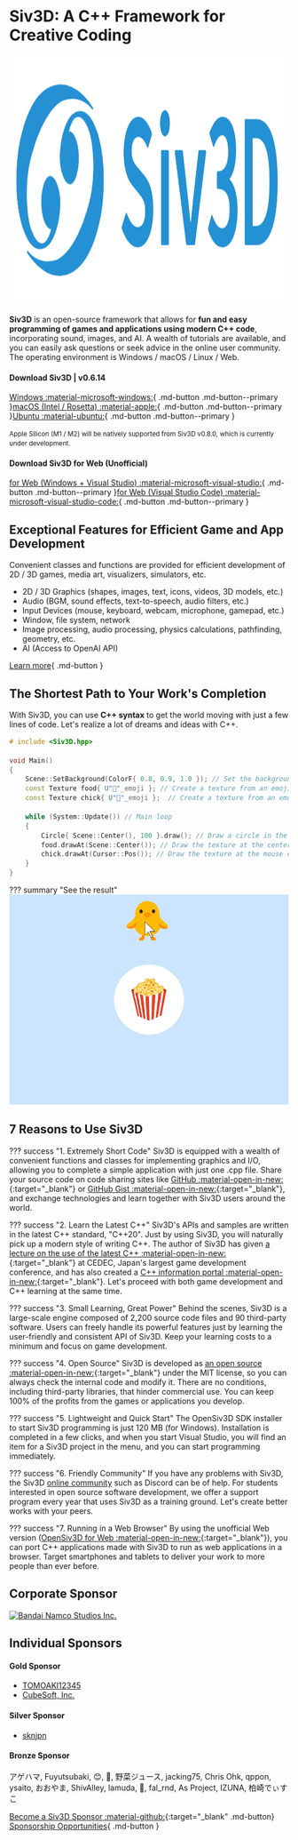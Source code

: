 # Siv3D: A C++ Framework for Creative Coding
<div class="logo"><img src="https://raw.githubusercontent.com/Siv3D/siv3d.site.resource/main/v6/logo/logo.png" width="1450" height="450"></div>

**Siv3D** is an open-source framework that allows for **fun and easy programming of games and applications using modern C++ code**, incorporating sound, images, and AI. A wealth of tutorials are available, and you can easily ask questions or seek advice in the online user community. The operating environment is Windows / macOS / Linux / Web.

#### Download Siv3D | v0.6.14

[Windows :material-microsoft-windows:](download/windows.md){ .md-button .md-button--primary }[macOS (Intel / Rosetta) :material-apple:](download/macos.md){ .md-button .md-button--primary }[Ubuntu :material-ubuntu:](download/ubuntu.md){ .md-button .md-button--primary }

<small>Apple Silicon (M1 / M2) will be natively supported from Siv3D v0.8.0, which is currently under development.</small>

#### Download Siv3D for Web (Unofficial)

[for Web (Windows + Visual Studio) :material-microsoft-visual-studio:](download/web.md){ .md-button .md-button--primary }[for Web (Visual Studio Code) :material-microsoft-visual-studio-code:](download/web.md){ .md-button .md-button--primary }


## Exceptional Features for Efficient Game and App Development
Convenient classes and functions are provided for efficient development of 2D / 3D games, media art, visualizers, simulators, etc.

- 2D / 3D Graphics (shapes, images, text, icons, videos, 3D models, etc.)
- Audio (BGM, sound effects, text-to-speech, audio filters, etc.)
- Input Devices (mouse, keyboard, webcam, microphone, gamepad, etc.)
- Window, file system, network
- Image processing, audio processing, physics calculations, pathfinding, geometry, etc.
- AI (Access to OpenAI API)

[Learn more](features.md){ .md-button }


## The Shortest Path to Your Work's Completion
With Siv3D, you can use **C++ syntax** to get the world moving with just a few lines of code. Let's realize a lot of dreams and ideas with C++.

```cpp
# include <Siv3D.hpp>

void Main()
{
	Scene::SetBackground(ColorF{ 0.8, 0.9, 1.0 }); // Set the background color
	const Texture food{ U"🍿"_emoji }; // Create a texture from an emoji
	const Texture chick{ U"🐥"_emoji };	// Create a texture from an emoji

	while (System::Update()) // Main loop
	{
		Circle{ Scene::Center(), 100 }.draw(); // Draw a circle in the center of the scene
		food.drawAt(Scene::Center()); // Draw the texture at the center of the screen
		chick.drawAt(Cursor::Pos()); // Draw the texture at the mouse cursor position
	}
}
```

??? summary "See the result"
    ![](https://raw.githubusercontent.com/Siv3D/siv3d.site.resource/main/v6/demo/chick.gif)


## 7 Reasons to Use Siv3D

??? success "1. Extremely Short Code"
	Siv3D is equipped with a wealth of convenient functions and classes for implementing graphics and I/O, allowing you to complete a simple application with just one .cpp file. Share your source code on code sharing sites like [GitHub :material-open-in-new:](https://github.com/){:target="_blank"} or [GitHub Gist :material-open-in-new:](https://gist.github.com/){:target="_blank"}, and exchange technologies and learn together with Siv3D users around the world.

??? success "2. Learn the Latest C++"
	Siv3D's APIs and samples are written in the latest C++ standard, "C++20". Just by using Siv3D, you will naturally pick up a modern style of writing C++. The author of Siv3D has given [a lecture on the use of the latest C++ :material-open-in-new:](https://speakerdeck.com/cpp/cedec2020){:target="_blank"} at CEDEC, Japan's largest game development conference, and has also created a [C++ information portal :material-open-in-new:](https://cppmap.github.io/){:target="_blank"}. Let's proceed with both game development and C++ learning at the same time.

??? success "3. Small Learning, Great Power"
	Behind the scenes, Siv3D is a large-scale engine composed of 2,200 source code files and 90 third-party software. Users can freely handle its powerful features just by learning the user-friendly and consistent API of Siv3D. Keep your learning costs to a minimum and focus on game development.

??? success "4. Open Source"
	Siv3D is developed as [an open source :material-open-in-new:](https://github.com/Siv3D/OpenSiv3D){:target="_blank"} under the MIT license, so you can always check the internal code and modify it. There are no conditions, including third-party libraries, that hinder commercial use. You can keep 100% of the profits from the games or applications you develop.

??? success "5. Lightweight and Quick Start"
	The OpenSiv3D SDK installer to start Siv3D programming is just 120 MB (for Windows). Installation is completed in a few clicks, and when you start Visual Studio, you will find an item for a Siv3D project in the menu, and you can start programming immediately.

??? success "6. Friendly Community"
	If you have any problems with Siv3D, the Siv3D [online community](community/community.md) such as Discord can be of help. For students interested in open source software development, we offer a support program every year that uses Siv3D as a training ground. Let's create better works with your peers.

??? success "7. Running in a Web Browser"
	By using the unofficial Web version ([OpenSiv3D for Web :material-open-in-new:](https://siv3d.kamenokosoft.com/docs/en/){:target="_blank"}), you can port C++ applications made with Siv3D to run as web applications in a browser. Target smartphones and tablets to deliver your work to more people than ever before.


## Corporate Sponsor
<div class="sponsor"><a href="https://www.bandainamcostudios.com/" target="_blank"><img src="https://siv3d.jp/sponsors/バンダイナムコスタジオ.png" alt="Bandai Namco Studios Inc."></a></div>

## Individual Sponsors

#### Gold Sponsor 
- [TOMOAKI12345](https://github.com/TOMOAKI12345)
- [CubeSoft, Inc.](https://www.cube-soft.jp/)

#### Silver Sponsor
- [sknjpn](https://twitter.com/sknjpn)

#### Bronze Sponsor
アゲハマ, Fuyutsubaki, 😊, 🐝, 野菜ジュース, jacking75, Chris Ohk, qppon, ysaito, おおやま, ShivAlley, lamuda, 🌻, fal_rnd, As Project, IZUNA, 柏崎でぃすこ

[Become a Siv3D Sponsor :material-github:](https://github.com/sponsors/Reputeless){:target="_blank" .md-button} [Sponsorship Opportunities](sponsorship/corporate-sponsor.md){ .md-button } 
